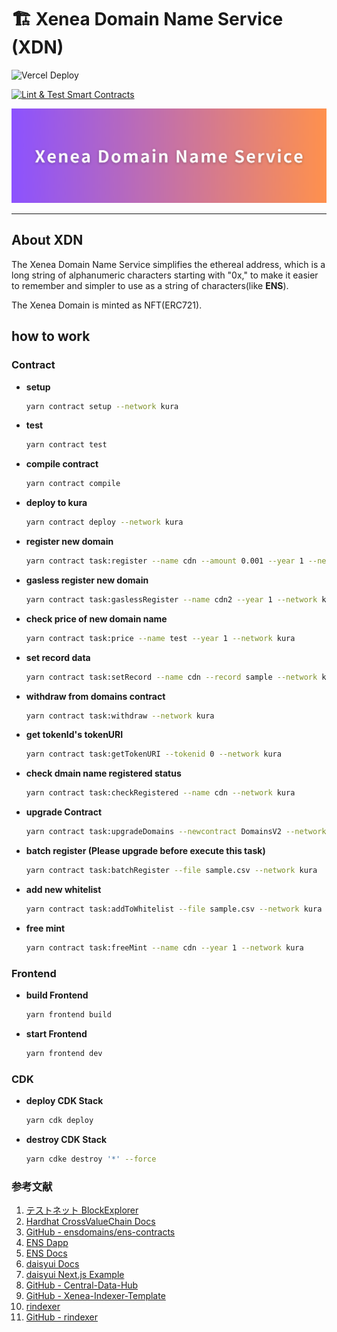 # 🏗 Xenea Domain Name Service (XDN)

![Vercel Deploy](https://deploy-badge.vercel.app/vercel/cdn-nextjs)

[![Lint & Test Smart Contracts](https://github.com/mashharuki/CDN/actions/workflows/lint.yaml/badge.svg)](https://github.com/mashharuki/CDN/actions/workflows/lint.yaml)

![](./docs/banner.png)

---

## About XDN

The Xenea Domain Name Service simplifies the ethereal address, which is a long string of alphanumeric characters starting with "0x," to make it easier to remember and simpler to use as a string of characters(like **ENS**).

The Xenea Domain is minted as NFT(ERC721).

## how to work

### Contract

- **setup**

  ```bash
  yarn contract setup --network kura
  ```

- **test**

  ```bash
  yarn contract test
  ```

- **compile contract**

  ```bash
  yarn contract compile
  ```

- **deploy to kura**

  ```bash
  yarn contract deploy --network kura
  ```

- **register new domain**

  ```bash
  yarn contract task:register --name cdn --amount 0.001 --year 1 --network kura
  ```

- **gasless register new domain**

  ```bash
  yarn contract task:gaslessRegister --name cdn2 --year 1 --network kura
  ```

- **check price of new domain name**

  ```bash
  yarn contract task:price --name test --year 1 --network kura
  ```

- **set record data**

  ```bash
  yarn contract task:setRecord --name cdn --record sample --network kura
  ```

- **withdraw from domains contract**

  ```bash
  yarn contract task:withdraw --network kura
  ```

- **get tokenId's tokenURI**

  ```bash
  yarn contract task:getTokenURI --tokenid 0 --network kura
  ```

- **check dmain name registered status**

  ```bash
  yarn contract task:checkRegistered --name cdn --network kura
  ```

- **upgrade Contract**

  ```bash
  yarn contract task:upgradeDomains --newcontract DomainsV2 --network kura
  ```

- **batch register (Please upgrade before execute this task)**

  ```bash
  yarn contract task:batchRegister --file sample.csv --network kura
  ```

- **add new whitelist**

  ```bash
  yarn contract task:addToWhitelist --file sample.csv --network kura
  ```

- **free mint**

  ```bash
  yarn contract task:freeMint --name cdn --year 1 --network kura
  ```

### Frontend

- **build Frontend**

  ```bash
  yarn frontend build
  ```

- **start Frontend**

  ```bash
  yarn frontend dev
  ```

### CDK

- **deploy CDK Stack**

  ```bash
  yarn cdk deploy
  ```

- **destroy CDK Stack**

  ```bash
  yarn cdke destroy '*' --force
  ```

### 参考文献

1. [テストネット BlockExplorer](https://testnet.crossvaluescan.com/)
2. [Hardhat CrossValueChain Docs](https://docs.crossvalue.io/testnet/how-to-deploy-to-smart-contracts-hardhat)
3. [GitHub - ensdomains/ens-contracts](https://github.com/ensdomains/ens-contracts/tree/staging)
4. [ENS Dapp](https://app.ens.domains/unsupportedNetwork)
5. [ENS Docs](https://docs.ens.domains/registry/eth)
6. [daisyui Docs](https://daisyui.com/docs/themes)
7. [daisyui Next.js Example](https://stackblitz.com/edit/daisyui-nextjs?file=app%2Fpage.jsx)
8. [GitHub - Central-Data-Hub](https://github.com/cardene777/Central-Data-Hub)
9. [GitHub - Xenea-Indexer-Template](https://github.com/cardene777/Xenea-Indexer-Template)
10. [rindexer](https://rindexer.xyz/docs/introduction/installation)
11. [GitHub - rindexer](https://github.com/joshstevens19/rindexer)
